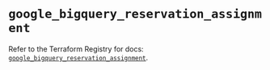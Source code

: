 # `google_bigquery_reservation_assignment`

Refer to the Terraform Registry for docs: [`google_bigquery_reservation_assignment`](https://registry.terraform.io/providers/hashicorp/google/5.12.0/docs/resources/bigquery_reservation_assignment).
